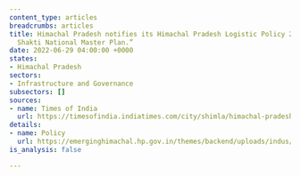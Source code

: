 ```yaml
---
content_type: articles
breadcrumbs: articles
title: Himachal Pradesh notifies its Himachal Pradesh Logistic Policy 2022 under “Gati
  Shakti National Master Plan.”
date: 2022-06-29 04:00:00 +0000
states:
- Himachal Pradesh
sectors:
- Infrastructure and Governance
subsectors: []
sources:
- name: Times of India
  url: https://timesofindia.indiatimes.com/city/shimla/himachal-pradesh-notifies-its-logistic-policy-2022/articleshow/92391675.cms
details:
- name: Policy
  url: https://emerginghimachal.hp.gov.in/themes/backend/uploads/indus/HP%20Logistics%20Policy%20%202022_Final.pdf
is_analysis: false

---
```

